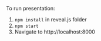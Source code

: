 To run presentation:

1. `npm install` in reveal.js folder
2. `npm start`
3. Navigate to http://localhost:8000
